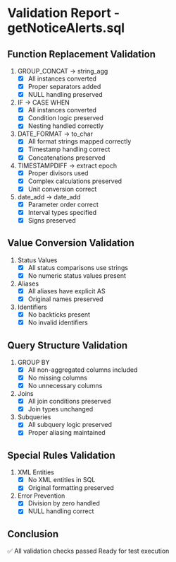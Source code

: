 # Validation Report - getNoticeAlerts.sql

## Function Replacement Validation
1. GROUP_CONCAT → string_agg
   - [x] All instances converted
   - [x] Proper separators added
   - [x] NULL handling preserved

2. IF → CASE WHEN
   - [x] All instances converted
   - [x] Condition logic preserved
   - [x] Nesting handled correctly

3. DATE_FORMAT → to_char
   - [x] All format strings mapped correctly
   - [x] Timestamp handling correct
   - [x] Concatenations preserved

4. TIMESTAMPDIFF → extract epoch
   - [x] Proper divisors used
   - [x] Complex calculations preserved
   - [x] Unit conversion correct

5. date_add → date_add
   - [x] Parameter order correct
   - [x] Interval types specified
   - [x] Signs preserved

## Value Conversion Validation
1. Status Values
   - [x] All status comparisons use strings
   - [x] No numeric status values present

2. Aliases
   - [x] All aliases have explicit AS
   - [x] Original names preserved

3. Identifiers
   - [x] No backticks present
   - [x] No invalid identifiers

## Query Structure Validation
1. GROUP BY
   - [x] All non-aggregated columns included
   - [x] No missing columns
   - [x] No unnecessary columns

2. Joins
   - [x] All join conditions preserved
   - [x] Join types unchanged

3. Subqueries
   - [x] All subquery logic preserved
   - [x] Proper aliasing maintained

## Special Rules Validation
1. XML Entities
   - [x] No XML entities in SQL
   - [x] Original formatting preserved

2. Error Prevention
   - [x] Division by zero handled
   - [x] NULL handling correct

## Conclusion
✅ All validation checks passed
Ready for test execution
